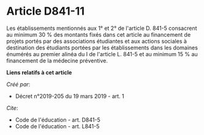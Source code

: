 # Article D841-11

Les établissements mentionnés aux 1° et 2° de l'article D. 841-5 consacrent au minimum 30 % des montants fixés dans cet
article au financement de projets portés par des associations étudiantes et aux actions sociales à destination des étudiants
portées par les établissements dans les domaines énumérés au premier alinéa du I de l'article L. 841-5 et au minimum 15 % au
financement de la médecine préventive.

**Liens relatifs à cet article**

_Créé par_:

  - Décret n°2019-205 du 19 mars 2019 - art. 1

_Cite_:

  - Code de l'éducation - art. D841-5
  - Code de l'éducation - art. L841-5
